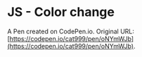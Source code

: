 # JS - Color change

A Pen created on CodePen.io. Original URL: [https://codepen.io/cat999/pen/oNYmWJb](https://codepen.io/cat999/pen/oNYmWJb).


